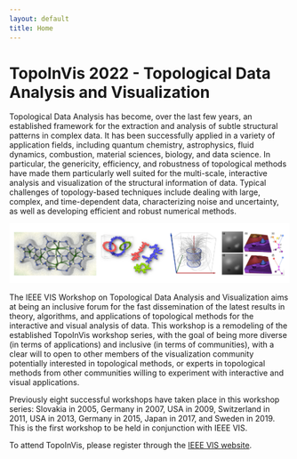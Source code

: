```yaml
---
layout: default
title: Home
---
```


# TopoInVis 2022 - Topological Data Analysis and Visualization

Topological Data Analysis has become, over the last few years, an established 
framework for the extraction and analysis of subtle structural patterns in complex data. 
It has been successfully applied in a variety of application fields, including 
quantum chemistry, astrophysics, fluid dynamics, combustion, material sciences, 
biology, and data science. In particular, the genericity, efficiency, and robustness 
of topological methods have made them particularly well suited for the multi-scale, 
interactive analysis and visualization of the structural information of data.
Typical challenges of topology-based techniques include dealing with large, 
complex, and time-dependent data, characterizing noise and uncertainty, as well 
as developing efficient and robust numerical methods.

<img id="teasers" src="assets/teaser.png" />

The IEEE VIS Workshop on Topological Data Analysis and Visualization aims at being 
an inclusive forum for the fast dissemination of the latest results in theory, 
algorithms, and applications of topological methods for the interactive and visual 
analysis of data. This workshop is a remodeling of the established TopoInVis workshop 
series, with the goal of being more diverse (in terms of applications) and inclusive 
(in terms of communities), with a clear will to open to other members of the visualization 
community potentially interested in topological methods, or experts in topological methods 
from other communities willing to experiment with interactive and visual applications.

Previously eight successful workshops have taken place in this workshop series: 
Slovakia in 2005, Germany in 2007, USA in 2009, Switzerland in 2011, USA in 2013, 
Germany in 2015, Japan in 2017, and Sweden in 2019. This is the first workshop 
to be held in conjunction with IEEE VIS.

To attend TopoInVis, please register through the [IEEE VIS website](http://ieeevis.org).
